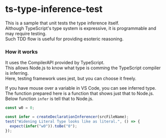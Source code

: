 # ts-type-inference-test

This is a sample that unit tests the type inference itself.  
Although TypeScript's type system is expressive, it is programmable and may require testing.  
Such TDD flow is useful for providing esoteric reasoning.

### How it works

It uses the CompilerAPI provided by TypeScript.  
This allows Node.js to know what type is comming the TypeScript compiler is inferring.  
Here, testing framework uses jest, but you can choose it freely.  

If you have mouse over a variable in VS Code, you can see inferred type.  
The function prepared here is a function that shows just that to Node.js.  
Below function `infer` is tell that to Node.js.  

```typescript
const w0 = 0;
```

```typescript
const infer = createDeclarationInferencer(srcFileName);
test("Widening Literal Type looks like as literal.", () => {
  expect(infer("w0")).toBe("0");
});
```
